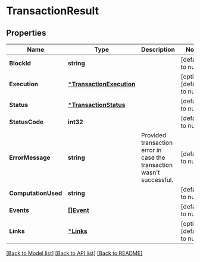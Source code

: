 # TransactionResult

## Properties
Name | Type | Description | Notes
------------ | ------------- | ------------- | -------------
**BlockId** | **string** |  | [default to null]
**Execution** | [***TransactionExecution**](TransactionExecution.md) |  | [optional] [default to null]
**Status** | [***TransactionStatus**](TransactionStatus.md) |  | [default to null]
**StatusCode** | **int32** |  | [default to null]
**ErrorMessage** | **string** | Provided transaction error in case the transaction wasn&#x27;t successful. | [default to null]
**ComputationUsed** | **string** |  | [default to null]
**Events** | [**[]Event**](Event.md) |  | [default to null]
**Links** | [***Links**](Links.md) |  | [optional] [default to null]

[[Back to Model list]](../README.md#documentation-for-models) [[Back to API list]](../README.md#documentation-for-api-endpoints) [[Back to README]](../README.md)

